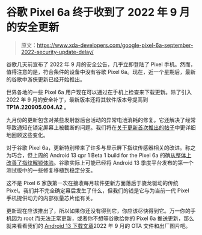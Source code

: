 # 谷歌 Pixel 6a 终于收到了 2022 年 9 月的安全更新

> 原文：<https://www.xda-developers.com/google-pixel-6a-september-2022-security-update-delay/>

谷歌几天前宣布了 2022 年 9 月的安全公告，几乎立即登陆了 Pixel 手机。然而，值得注意的是，符合条件的设备中没有谷歌 Pixel 6a。现在，近一个星期后，最新的谷歌中游侠更新已经开始推出。

世界各地的一些 Pixel 6a 用户现在可以通过在手机上检查来下载更新。除了引入 2022 年 9 月的安全补丁，最新版本还将其软件版本号提高到 **TP1A.220905.004.A2** 。

九月份的更新包含对某些发射器后台活动的异常电池消耗的修复。它还解决了经常导致通知在锁定屏幕上被截断的问题。我们将在[关于更新首次推出的帖子](https://www.xda-developers.com/september-2022-android-security-update/)中更详细地回顾这些变化。

对于谷歌 Pixel 6a，更新特别带来了许多与显示屏下指纹传感器相关的改进。称之为巧合，但上周的 Android 13 qpr 1 Beta 1 build for the Pixel 6a 的确[从整体上改善了指纹解锁体验](https://www.xda-developers.com/google-pixel-6a-fingerprint-reader-fixed/)。谷歌实际上可能已经将 Android 13 季度平台发布的第一个测试版中的一些修复移植到稳定分支。

这不是 Pixel 6 家族第一次在接收每月软件更新方面落后于骁龙驱动的传统 Pixel。我们并不完全确定幕后发生了什么，但我们的钱是它与为当前一代 Pixel 手机提供动力的内部张量芯片组有关。

更新现在应该推出了，所以如果你还没有得到它，你应该尽快得到它。万一你的手机因为 root 而无法正常更新，或者你不想等谷歌给你的 Pixel 6a 推送更新，那么就来看看我们的 [Android 13 下载文章](https://www.xda-developers.com/how-to-download-android-13/#sep2022)2022 年 9 月的 OTA 文件和出厂图片吧。